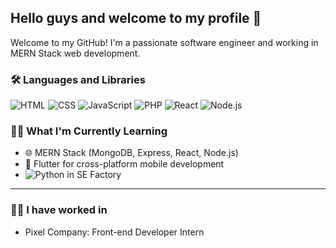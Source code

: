 ## Hello guys and welcome to my profile 👋

Welcome to my GitHub! I'm a passionate software engineer and working in MERN Stack web development.

### 🛠️ Languages and Libraries
![HTML](https://img.shields.io/badge/HTML5-E34F26?style=for-the-badge&logo=html5&logoColor=white)
![CSS](https://img.shields.io/badge/CSS3-1572B6?style=for-the-badge&logo=css3&logoColor=white)
![JavaScript](https://img.shields.io/badge/JavaScript-F7DF1E?style=for-the-badge&logo=javascript&logoColor=black)
![PHP](https://img.shields.io/badge/PHP-777BB4?style=for-the-badge&logo=php&logoColor=white)
![React](https://img.shields.io/badge/React-61DAFB?style=for-the-badge&logo=react&logoColor=black)
![Node.js](https://img.shields.io/badge/Node.js-339933?style=for-the-badge&logo=nodedotjs&logoColor=white)

### 👨‍💻 What I'm Currently Learning
- 🌐 MERN Stack (MongoDB, Express, React, Node.js)
- 📱 Flutter for cross-platform mobile development
- ![Python](https://img.shields.io/badge/Python-3776AB?style=for-the-badge&logo=python&logoColor=white) in SE Factory

---

### 👨‍💻 I have worked in

- Pixel Company: Front-end Developer Intern
<!--
**MohammadA20/MohammadA20** is a ✨ _special_ ✨ repository because its `README.md` (this file) appears on your GitHub profile.

Here are some ideas to get you started:

- 🔭 I’m currently working on ...
- 🌱 I’m currently learning ...
- 👯 I’m looking to collaborate on ...
- 🤔 I’m looking for help with ...
- 💬 Ask me about ...
- 📫 How to reach me: ...
- 😄 Pronouns: ...
- ⚡ Fun fact: ...
-->
